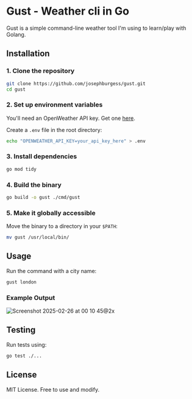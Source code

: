 # **Gust - Weather cli in Go**

Gust is a simple command-line weather tool I'm using to learn/play with Golang.

## **Installation**

### **1. Clone the repository**

```sh
git clone https://github.com/josephburgess/gust.git
cd gust
```

### **2. Set up environment variables**

You'll need an OpenWeather API key. Get one [here](https://home.openweathermap.org/api_keys).

Create a `.env` file in the root directory:

```sh
echo "OPENWEATHER_API_KEY=your_api_key_here" > .env
```

### **3. Install dependencies**

```sh
go mod tidy
```

### **4. Build the binary**

```sh
go build -o gust ./cmd/gust
```

### **5. Make it globally accessible**

Move the binary to a directory in your `$PATH`:

```sh
mv gust /usr/local/bin/
```

## **Usage**

Run the command with a city name:

```sh
gust london
```

### **Example Output**
![Screenshot 2025-02-26 at 00 10 45@2x](https://github.com/user-attachments/assets/90ce75c0-6cba-40fa-9aae-16cd53064f52)

## **Testing**

Run tests using:

```sh
go test ./...
```

## **License**

MIT License. Free to use and modify.
